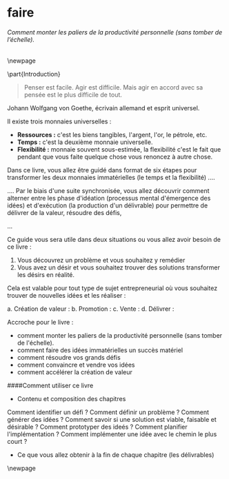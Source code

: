 
# faire

###### Comment monter les paliers de la productivité personnelle (sans tomber de l’échelle).

\newpage

\part{Introduction}


> Penser est facile. Agir est difficile. Mais agir en accord avec sa pensée est le plus difficile de tout.

Johann Wolfgang von Goethe, écrivain allemand et esprit universel. 


Il existe trois monnaies universelles :

- **Ressources :** c'est les biens tangibles, l'argent, l'or, le pétrole, etc. 
- **Temps :** c'est la deuxième monnaie universelle. 
- **Flexibilité :** monnaie souvent sous-estimée, la flexibilité c'est le fait que pendant que vous faite quelque chose vous renoncez à autre chose. 

Dans ce livre, vous allez être guidé dans format de six étapes pour transformer les deux monnaies immatérielles (le temps et la flexibilité) ....

.... Par le biais d'une suite synchronisée, vous allez découvrir comment alterner entre les phase d'idéation (processus mental d'émergence des idées) et d'exécution (la production d'un délivrable) pour permettre de délivrer de la valeur, résoudre des défis, 

...

Ce guide vous sera utile dans deux situations ou vous allez avoir besoin de ce livre :
 
1. Vous découvrez un problème et vous souhaitez y remédier
2. Vous avez un désir et vous souhaitez trouver des solutions transformer les désirs en réalité. 

Cela est valable pour tout type de sujet entrepreneurial où vous souhaitez trouver de nouvelles idées et les réaliser : 

a. Création de valeur : 
b. Promotion : 
c. Vente : 
d. Délivrer : 

Accroche pour le livre : 

- comment monter les paliers de la productivité personnelle (sans tomber de l'échelle).
- comment faire des idées immatérielles un succès matériel
- comment résoudre vos grands défis
- comment convaincre et vendre vos idées 
- comment accélérer la création de valeur 

####Comment utiliser ce livre 

- Contenu et composition des chapitres

Comment identifier un défi ? 
Comment définir un problème ? 
Comment générer des idées ? 
Comment savoir si une solution est viable, faisable et désirable ? 
Comment prototyper des ideés ? 
Comment planifier l'implémentation ? 
Comment implémenter une idée avec le chemin le plus court  ? 



- Ce que vous allez obtenir à la fin de chaque chapitre (les délivrables)



\newpage

